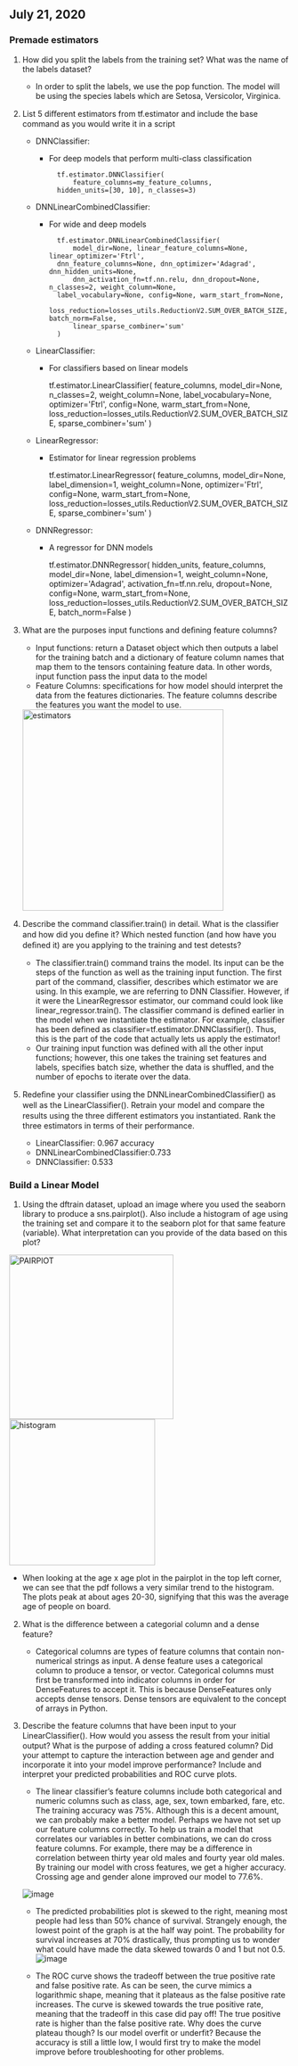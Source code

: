 ## July 21, 2020

### Premade estimators
1. How did you split the labels from the training set?  What was the name of the labels dataset?
	-	In order to split the labels, we use the pop function. The model will be using the species labels which are Setosa, Versicolor, Virginica.
2. List 5 diﬀerent estimators from tf.estimator and include the base command as you would write it in a script 
	-	DNNClassifier:
		- For deep models that perform multi-class classification
		
				tf.estimator.DNNClassifier(
    				feature_columns=my_feature_columns,
  				hidden_units=[30, 10], n_classes=3)
				
				
	-	DNNLinearCombinedClassifier:
		- For wide and deep models
		
		
				tf.estimator.DNNLinearCombinedClassifier(
    				model_dir=None, linear_feature_columns=None, linear_optimizer='Ftrl',
   				dnn_feature_columns=None, dnn_optimizer='Adagrad', dnn_hidden_units=None,
    				dnn_activation_fn=tf.nn.relu, dnn_dropout=None, n_classes=2, weight_column=None,
   				label_vocabulary=None, config=None, warm_start_from=None,
    				loss_reduction=losses_utils.ReductionV2.SUM_OVER_BATCH_SIZE, batch_norm=False,
    				linear_sparse_combiner='sum'
				)
	-	LinearClassifier:
		-	For classifiers based on linear models
			
			
			tf.estimator.LinearClassifier(
    			feature_columns, model_dir=None, n_classes=2, weight_column=None,
    			label_vocabulary=None, optimizer='Ftrl', config=None, warm_start_from=None,
    			loss_reduction=losses_utils.ReductionV2.SUM_OVER_BATCH_SIZE,
    			sparse_combiner='sum'
			)
	-	LinearRegressor:
		-	Estimator for linear regression problems
		
		
			tf.estimator.LinearRegressor(
    			feature_columns, model_dir=None, label_dimension=1, weight_column=None,
   			optimizer='Ftrl', config=None, warm_start_from=None,
    			loss_reduction=losses_utils.ReductionV2.SUM_OVER_BATCH_SIZE,
    			sparse_combiner='sum'
			)

	-	DNNRegressor:
		-	A regressor for DNN models
		
		
			tf.estimator.DNNRegressor(
    			hidden_units, feature_columns, model_dir=None, label_dimension=1,
    			weight_column=None, optimizer='Adagrad', activation_fn=tf.nn.relu, dropout=None,
    			config=None, warm_start_from=None,
    			loss_reduction=losses_utils.ReductionV2.SUM_OVER_BATCH_SIZE, batch_norm=False
			)
3. What are the purposes input functions and deﬁning feature columns?
	-	Input functions: return a Dataset object which then outputs a label for the training batch and a dictionary of feature column names that map them to the tensors containing feature data. In other words, input function pass the input data to the model
	-	Feature Columns: specifications for how model should interpret the data from the features dictionaries. The feature columns describe the features you want the model to use.
	<img width="361" alt="estimators" src="https://user-images.githubusercontent.com/67920563/88458116-92e34300-ce59-11ea-8fc1-4bda58de5648.PNG">
	
4. Describe the command classiﬁer.train() in detail.  What is the classiﬁer and how did you deﬁne it?  Which nested function (and how have you deﬁned it) are you applying to the training and test detests?
	-	The classifier.train() command trains the model. Its input can be the steps of the function as well as the training input function. The first part of the command, classifier, describes which estimator we are using. In this example, we are referring to DNN Classifier. However, if it were the LinearRegressor estimator, our command could look like linear_regressor.train(). The classifier command is defined earlier in the model when we instantiate the estimator. For example, classifier has been defined as classifier=tf.estimator.DNNClassifier(). Thus, this is the part of the code that actually lets us apply the estimator!
	-	Our training input function was defined with all the other input functions; however, this one takes the training set features and labels, specifies batch size, whether the data is shuffled, and the number of epochs to iterate over the data.
5. Redeﬁne your classiﬁer using the DNNLinearCombinedClassiﬁer() as well as the LinearClassiﬁer().  Retrain your model and compare the results using the three diﬀerent estimators you instantiated.  Rank the three estimators in terms of their performance.
	-	LinearClassifier: 0.967 accuracy
	-	DNNLinearCombinedClassifier:0.733
	-	DNNClassifier: 0.533
### Build a Linear Model
1. Using the dftrain dataset, upload an image where you used the seaborn library to produce a sns.pairplot().  Also include a histogram of age using the training set and compare it to the seaborn plot for that same feature (variable).  What interpretation can you provide of the data based on this plot? 

<img width="295" alt="PAIRPlOT" src="https://user-images.githubusercontent.com/67920563/88457930-0dab5e80-ce58-11ea-8db5-c628a5f09992.PNG">
<img width="262" alt="histogram" src="https://user-images.githubusercontent.com/67920563/88458308-0fc2ec80-ce5b-11ea-9ccf-5b965646df82.PNG">

- When looking at the age x age plot in the pairplot in the top left corner, we can see that the pdf follows a very similar trend to the histogram. The plots peak at about ages 20-30, signifying that this was the average age of people on board.
2. What is the diﬀerence between a categorial column and a dense feature?
	-	Categorical columns are types of feature columns that contain non-numerical strings as input. A dense feature uses a categorical column to produce a tensor, or vector. Categorical columns must first be transformed into indicator columns in order for DenseFeatures to accept it. This is because DenseFeatures only accepts dense tensors. Dense tensors are equivalent to the concept of arrays in Python.
3. Describe the feature columns that have been input to your LinearClassiﬁer().  How would you assess the result from your initial output?  What is the purpose of adding a cross featured column?  Did your attempt to capture the interaction between age and gender and incorporate it into your model improve performance?  Include and interpret your predicted probabilities and ROC curve plots.
	-	The linear classifier’s feature columns include both categorical and numeric columns such as class, age, sex, town embarked, fare, etc. The training accuracy was 75%. Although this is a decent amount, we can probably make a better model. Perhaps we have not set up our feature columns correctly. To help us train a model that correlates our variables in better combinations, we can do cross feature columns. For example, there may be a difference in correlation between thirty year old males and fourty year old males. By training our model with cross features, we get a higher accuracy. Crossing age and gender alone improved our model to 77.6%. 
	
	![image](https://user-images.githubusercontent.com/67920563/88458418-f0788f00-ce5b-11ea-8ba4-1a21df173c4d.png)
	
	-	The predicted probabilities plot is skewed to the right, meaning most people had less than 50% chance of survival. Strangely enough, the lowest point of the graph is at the half way point. The probability for survival increases at 70% drastically, thus prompting us to wonder what could have made the data skewed towards 0 and 1 but not 0.5.
	![image](https://user-images.githubusercontent.com/67920563/88458472-4a795480-ce5c-11ea-9b76-d2010b26b5be.png)
	
	-	The ROC curve shows the tradeoff between the true positive rate and false positive rate. As can be seen, the curve mimics a logarithmic shape, meaning that it plateaus as the false positive rate increases. The curve is skewed towards the true positive rate, meaning that the tradeoff in this case did pay off! The true positive rate is higher than the false positive rate. Why does the curve plateau though? Is our model overfit or underfit? Because the accuracy is still a little low, I would first try to make the model improve before troubleshooting for other problems.
